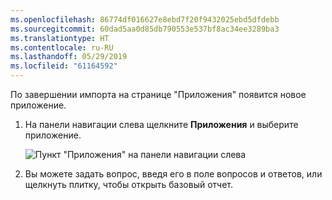 ```yaml
---
ms.openlocfilehash: 86774df016627e8ebd7f20f9432025ebd5dfdebb
ms.sourcegitcommit: 60dad5aa0d85db790553e537bf8ac34ee3289ba3
ms.translationtype: HT
ms.contentlocale: ru-RU
ms.lasthandoff: 05/29/2019
ms.locfileid: "61164592"
---
```

По завершении импорта на странице "Приложения" появится новое приложение.

1. На панели навигации слева щелкните **Приложения** и выберите приложение.
   
     ![Пункт "Приложения" на панели навигации слева](media/powerbi-service-apps-open-app/power-bi-service-apps-left-nav.png)
2. Вы можете задать вопрос, введя его в поле вопросов и ответов, или щелкнуть плитку, чтобы открыть базовый отчет. 

